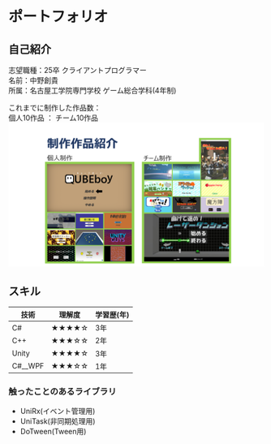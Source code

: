 # ポートフォリオ
## 自己紹介
志望職種：25卒 クライアントプログラマー  
名前：中野創貴  
所属：名古屋工学院専門学校 ゲーム総合学科(4年制)

これまでに制作した作品数：  
個人10作品 ： チーム10作品
![alt text](works.png)

## スキル
| 技術 | 理解度 | 学習歴(年)
|-|-|-
|C#|★★★★☆|3年
|C++|★★★☆☆|2年
|Unity|★★★★☆|3年
|C#__WPF|★★★☆☆|1年

### 触ったことのあるライブラリ
- UniRx(イベント管理用)
- UniTask(非同期処理用)
- DoTween(Tween用)